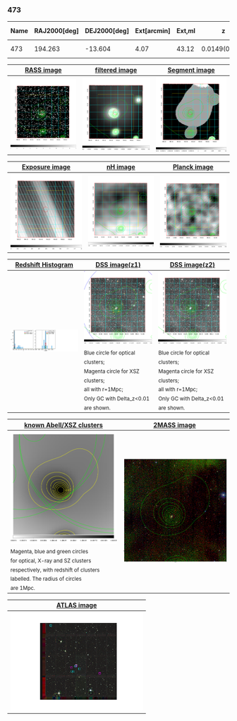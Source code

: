 <div STYLE="page-break-after: always;"></div>

### 473

|Name|RAJ2000[deg]|DEJ2000[deg] |Ext[arcmin]| Ext,ml | z | z_src| C|GC(XSZ,Delta_z<0.01)| GC(OPT,Delta_z<0.01)|GC| R_sig[arcmin] | R500[arcmin] | R500[Mpc]| CRsig[c/s] | CR500[c/s] |L500[1E44 erg/s]|F500[1E-12 erg/s/cm^2]| M500[1E14 Msun]|Tx[keV]|Cnt_sig|Beta|Rc[arcmin]|Comment|Alias|
|---|---|---|---|---|---|------|---|--------|---------|----------|---|---|---|---|---|---|---|---|---|---|---|---|---|---|
|473| 194.263| -13.604| 4.07| 43.12| 0.0149(0.005)| z1, z_xsz| B| MCXC| N| MCXC, N| 41.590| 27.009| 0.492| 0.548(0.126)| 0.518(0.119)| 0.034(0.008)| 6.874(1.532)| 0.34(0.04)| 1.11(0.08)| 214.3| 0.510(-0.007+0.015)| 5.534(-0.444+0.548)| -| k482|

|[RASS image](../image/473/473_img.pdf)|[filtered image](../image/473/473_fil.pdf)|[Segment image](../image/473/473_seg.pdf)|
|-------------------|--------------------|-------------------|
| <img src="../image/473/473_img.png" width="300">  | <img src="../image/473/473_fil.png" width="300">   | <img src="../image/473/473_seg.png" width="300">  |

|[Exposure image](../image/473/473_mex.pdf)| [nH image](../image/473/473_nh.pdf)| [Planck image](../image/473/473_p.pdf)|
|-------------------|--------------------|-------------------|
|<img src="../image/473/473_mex.png" width="300">   | <img src="../image/473/473_nh.png" width="300">    | <img src="../image/473/473_p.png" width="300"> |

|[Redshift Histogram](../image/473/473_zg.pdf) | [DSS image(z1)](../image/473/473_dss_z1.pdf)      |  [DSS image(z2)](../image/473/473_dss_z2.pdf)    |
|-------------------|--------------------|-------------------|
|<img src="../image/473/473_zg.png" width="300"> |<img src="../image/473/473_dss_z1.png" width="300"> <sub><br>Blue circle for optical clusters; <br>Magenta circle for XSZ clusters; <br>all with r=1Mpc; <br>Only GC with Delta_z<0.01 are shown. </sub>| <img src="../image/473/473_dss_z2.png" width="300"><sub><br>Blue circle for optical clusters; <br>Magenta circle for XSZ clusters; <br>all with r=1Mpc; <br>Only GC with Delta_z<0.01 are shown. </sub> |

|[known Abell/XSZ clusters](../image/473/473_gc.pdf) | [2MASS image](../image/473/473_2mass.pdf)      |
|-------------------|-------------------|
|<img src=../image/473/473_gc.png width="300"> <br><sub>Magenta, blue and green circles <br>for optical, X-ray and SZ clusters <br>respectively, with redshift of clusters <br>labelled. The radius of circles <br>are 1Mpc.</sub>|<img src="../image/473/473_2mass.png" width="300">  |

|[ATLAS image](../image/473/473_s.pdf)        |
|-------------------|
| <img src="../image/473/473_s.pdf" width="300">  |
